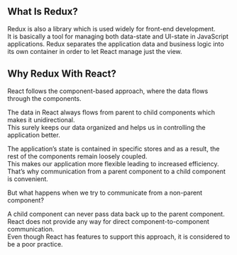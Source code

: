 <div>
  <h2>What Is Redux?</h2>
  <p>Redux is also a library which is used widely for front-end development.<br/>It is basically a tool for managing both data-state and UI-state in JavaScript applications. Redux separates the application data and business logic into its own container in order to let React manage just the view.</p>
</div>
<div>
  <h2>Why Redux With React?</h2>
  <p>React follows the component-based approach, where the data flows through the components.</p>
  <p>The data in React always flows from parent to child components which makes it unidirectional. <br/>This surely keeps our data organized and helps us in controlling the    application better.</p>
  <p>The application’s state is contained in specific stores and as a result, the rest of the components remain loosely coupled.<br/>This makes our application more flexible   leading to increased efficiency. That’s why communication from a parent component to a child component is convenient.</p>
  <p>But what happens when we try to communicate from a non-parent component?</p>
  <p>A child component can never pass data back up to the parent component. React does not provide any way for direct component-to-component communication.
  <br/>Even though React has   features to support this approach, it is considered to be a poor practice.</p>
</div>

